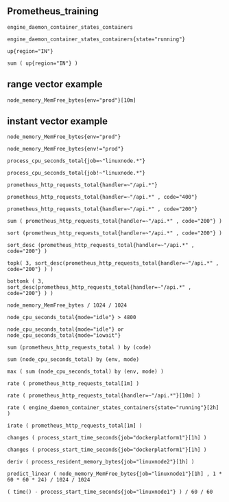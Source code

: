 ## Prometheus_training
```
engine_daemon_container_states_containers

engine_daemon_container_states_containers{state="running"}

up{region="IN"}

sum ( up{region="IN"} )
```
## range vector example
``` node_memory_MemFree_bytes{env="prod"}[10m] ```

## instant vector example
```
node_memory_MemFree_bytes{env="prod"}

node_memory_MemFree_bytes{env!="prod"}

process_cpu_seconds_total{job=~"linuxnode.*"}

process_cpu_seconds_total{job!~"linuxnode.*"}

prometheus_http_requests_total{handler=~"/api.*"}

prometheus_http_requests_total{handler=~"/api.*" , code="400"}

prometheus_http_requests_total{handler=~"/api.*" , code="200"}

sum ( prometheus_http_requests_total{handler=~"/api.*" , code="200"} )

sort (prometheus_http_requests_total{handler=~"/api.*" , code="200"} )

sort_desc (prometheus_http_requests_total{handler=~"/api.*" , code="200"} )

topk( 3, sort_desc(prometheus_http_requests_total{handler=~"/api.*" , code="200"} ) )

bottomk ( 3, sort_desc(prometheus_http_requests_total{handler=~"/api.*" , code="200"} ) )

node_memory_MemFree_bytes / 1024 / 1024

node_cpu_seconds_total{mode="idle"} > 4800

node_cpu_seconds_total{mode="idle"} or node_cpu_seconds_total{mode="iowait"}

sum (prometheus_http_requests_total ) by (code)

sum (node_cpu_seconds_total) by (env, mode)

max ( sum (node_cpu_seconds_total) by (env, mode) )

rate ( prometheus_http_requests_total[1m] )

rate ( prometheus_http_requests_total{handler=~"/api.*"}[10m] )

rate ( engine_daemon_container_states_containers{state="running"}[2h] )

irate ( prometheus_http_requests_total[1m] )

changes ( process_start_time_seconds{job="dockerplatform1"}[1h] )

changes ( process_start_time_seconds{job="dockerplatform1"}[1h] )

deriv ( process_resident_memory_bytes{job="linuxnode2"}[1h] )

predict_linear ( node_memory_MemFree_bytes{job="linuxnode1"}[1h] , 1 * 60 * 60 * 24) / 1024 / 1024

( time() - process_start_time_seconds{job="linuxnode1"} ) / 60 / 60

```
